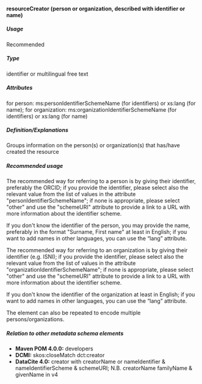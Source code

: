 #### resourceCreator \(person or organization, described with identifier or name\)

##### Usage

Recommended

##### Type

identifier or multilingual free text

##### Attributes

for person: ms:personIdentifierSchemeName \(for identifiers\) or xs:lang \(for name\); for organization: ms:organizationIdentifierSchemeName \(for identifiers\) or xs:lang \(for name\)

##### Definition/Explanations

Groups information on the person\(s\) or organization\(s\) that has/have created the resource

##### Recommended usage

The recommended way for referring to a person is by giving their identifier, preferably the ORCID; if you provide the identifier, please select also the relevant value from the list of values in the attribute "personIdentifierSchemeName"; if none is appropriate, please select "other" and use the "schemeURI" attribute to provide a link to a URL with more information about the identifier scheme.

If you don't know the identifier of the person, you may provide the name, preferably in the format "Surname, First name" at least in English; if you want to add names in other languages, you can use the “lang” attribute.

The recommended way for referring to an organization is by giving their identifier \(e.g. ISNI\); if you provide the identifier, please select also the relevant value from the list of values in the attribute "organizationIdentifierSchemeName"; if none is appropriate, please select "other" and use the "schemeURI" attribute to provide a link to a URL with more information about the identifier scheme.

If you don't know the identifier of the organization at least in English; if you want to add names in other languages, you can use the “lang” attribute.

The element can also be repeated to encode multiple persons/organizations.

##### Relation to other metadata schema elements

* **Maven POM 4.0.0:** developers
* **DCMI:** skos:closeMatch dct:creator
* **DataCite 4.0:** creator with creatorName or nameIdentifier & nameIdentifierScheme & schemeURI; N.B. creatorName familyName & givenName in v4



